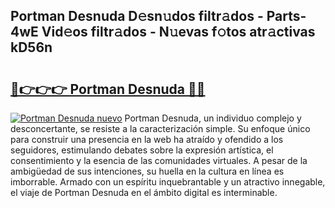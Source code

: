 ## Portman Desnuda D𝚎sn𝚞dos filtr𝚊dos - Parts-4wE Vid𝚎os filtr𝚊dos - N𝚞evas f𝚘tos atr𝚊ctivas kD56n

# <h2><a href="http://mb980ok.tromn.icu/?c=Portman+Desnuda">🔗👉👉👉 Portman Desnuda 🔗🔗</a></h2>

[![Portman Desnuda nuevo](https://i.imgur.com/pEAQMta.gif)](http://mb980ok.tromn.icu/?c=Portman+Desnuda)
Portman Desnuda, un individuo complejo y desconcertante, se resiste a la caracterización simple. Su enfoque único para construir una presencia en la web ha atraído y ofendido a los seguidores, estimulando debates sobre la expresión artística, el consentimiento y la esencia de las comunidades virtuales. A pesar de la ambigüedad de sus intenciones, su huella en la cultura en línea es imborrable. Armado con un espíritu inquebrantable y un atractivo innegable, el viaje de Portman Desnuda en el ámbito digital es interminable.

